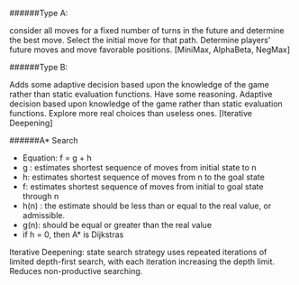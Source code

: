 
######Type A:
 
consider all moves for a fixed number of turns in the future and determine the best move. Select the initial move for that path. Determine players' future moves and move favorable positions. [MiniMax, AlphaBeta, NegMax]

######Type B: 

Adds some adaptive decision based upon the knowledge of the game rather than static evaluation functions. Have some reasoning. Adaptive decision based upon knowledge of the game rather than static evaluation functions. Explore more real choices than useless ones. [Iterative Deepening]
	


######A* Search

* Equation: f = g + h
* g : estimates shortest sequence of moves from initial state to n
* h: estimates shortest sequence of moves from n to the goal state
* f: estimates shortest sequence of moves from initial to goal state through n
* h(n) : the estimate should be less than or equal to the real value, or admissible.
* g(n): should be equal or greater than the real value
* if h = 0, then A* is Dijkstras

Iterative Deepening: state search strategy uses repeated iterations of limited depth-first search, with each iteration increasing the depth limit.  Reduces non-productive searching.

